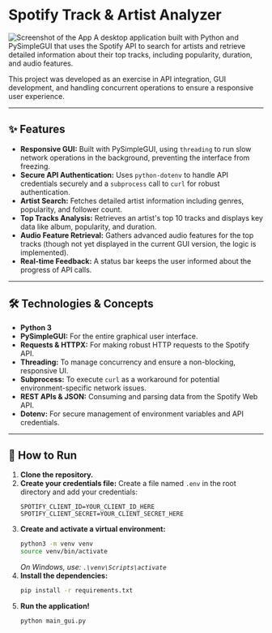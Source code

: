 # Spotify Track & Artist Analyzer

![Screenshot of the App]("screenshot.png")
A desktop application built with Python and PySimpleGUI that uses the Spotify API to search for artists and retrieve detailed information about their top tracks, including popularity, duration, and audio features.

This project was developed as an exercise in API integration, GUI development, and handling concurrent operations to ensure a responsive user experience.

---

## ✨ Features

* **Responsive GUI:** Built with PySimpleGUI, using `threading` to run slow network operations in the background, preventing the interface from freezing.
* **Secure API Authentication:** Uses `python-dotenv` to handle API credentials securely and a `subprocess` call to `curl` for robust authentication.
* **Artist Search:** Fetches detailed artist information including genres, popularity, and follower count.
* **Top Tracks Analysis:** Retrieves an artist's top 10 tracks and displays key data like album, popularity, and duration.
* **Audio Feature Retrieval:** Gathers advanced audio features for the top tracks (though not yet displayed in the current GUI version, the logic is implemented).
* **Real-time Feedback:** A status bar keeps the user informed about the progress of API calls.

---

## 🛠️ Technologies & Concepts

* **Python 3**
* **PySimpleGUI:** For the entire graphical user interface.
* **Requests & HTTPX:** For making robust HTTP requests to the Spotify API.
* **Threading:** To manage concurrency and ensure a non-blocking, responsive UI.
* **Subprocess:** To execute `curl` as a workaround for potential environment-specific network issues.
* **REST APIs & JSON:** Consuming and parsing data from the Spotify Web API.
* **Dotenv:** For secure management of environment variables and API credentials.

---

## 🚀 How to Run

1.  **Clone the repository.**
2.  **Create your credentials file:** Create a file named `.env` in the root directory and add your credentials:
    ```
    SPOTIFY_CLIENT_ID=YOUR_CLIENT_ID_HERE
    SPOTIFY_CLIENT_SECRET=YOUR_CLIENT_SECRET_HERE
    ```
3.  **Create and activate a virtual environment:**
    ```sh
    python3 -m venv venv
    source venv/bin/activate
    ```
    *On Windows, use: `.\venv\Scripts\activate`*
4.  **Install the dependencies:**
    ```sh
    pip install -r requirements.txt
    ```
5.  **Run the application!**
    ```sh
    python main_gui.py
    ```